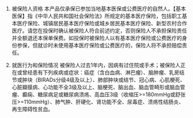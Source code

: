 1. 被保险人资格 本产品仅承保已参加当地基本医保或公费医疗的自然人。【基本医保】指《中华人民共和国社会保险法》所规定的基本医疗保险，包括职工基本医疗保险、城镇居民基本医疗保险或城乡居民基本医疗保险、新型农村合作医疗。请您在投保时确认被保险人符合前述约定，否则保险人不承担保险责任并全额退还本保单保费。如投保时被保险人以有基本医疗保险或公费医疗的身份参保，但就诊时未使用基本医疗保险或公费医疗的，保险人将不承担赔偿责任。

2. 就医行为和保险情况 被保险人过去1年内，因病有过住院或手术；被保险人正在或曾经患有下列疾病或症状：癌症（含白血病、淋巴瘤）、脑肿瘤、乳房结节或肿块（BIRADs分级4级及以上）、肺部肿块或结节、冠心病、心肌梗死、心脏瓣膜病、心功能不全3级及以上、脑梗死、脑出血、脑血管畸形或脑血管瘤、癫痫、糖尿病足或糖尿病溃疡、高血压3级（收缩压>=180mmHg或舒张压>=110mmHg）、肺气肿、肝硬化、肾功能不全、尿毒症、溃疡性结肠炎、再生障碍性贫血。